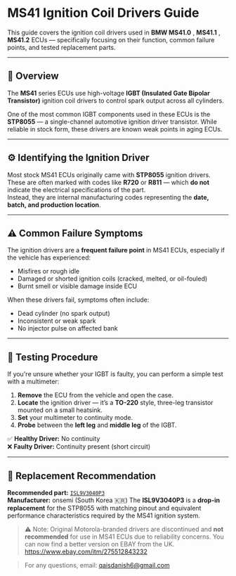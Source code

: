 # MS41 Ignition Coil Drivers Guide

This guide covers the ignition coil drivers used in **BMW MS41.0** , **MS41.1** , **MS41.2**  ECUs — specifically focusing on their function, common failure points, and tested replacement parts.

---

## 🔌 Overview

The **MS41** series ECUs use high-voltage **IGBT (Insulated Gate Bipolar Transistor)** ignition coil drivers to control spark output across all cylinders.

One of the most common IGBT components used in these ECUs is the **STP8055** — a single-channel automotive ignition driver transistor. While reliable in stock form, these drivers are known weak points in aging ECUs.

---

## ⚙️ Identifying the Ignition Driver

Most stock MS41 ECUs originally came with **STP8055** ignition drivers.  
These are often marked with codes like **R720** or **R811** — which **do not** indicate the electrical specifications of the part.  
Instead, they are internal manufacturing codes representing the **date, batch, and production location**.

---

## ⚠️ Common Failure Symptoms

The ignition drivers are a **frequent failure point** in MS41 ECUs, especially if the vehicle has experienced:

- Misfires or rough idle  
- Damaged or shorted ignition coils (cracked, melted, or oil-fouled)  
- Burnt smell or visible damage inside ECU  

When these drivers fail, symptoms often include:

- Dead cylinder (no spark output)  
- Inconsistent or weak spark  
- No injector pulse on affected bank  

---

## 🧰 Testing Procedure

If you're unsure whether your IGBT is faulty, you can perform a simple test with a multimeter:

1. **Remove** the ECU from the vehicle and open the case.  
2. **Locate** the ignition driver — it’s a **TO-220** style, three-leg transistor mounted on a small heatsink.  
3. **Set** your multimeter to continuity mode.  
4. **Probe** between the **left leg** and **middle leg** of the IGBT.  

✅ **Healthy Driver:** No continuity  
❌ **Faulty Driver:** Continuity present (short circuit)

---

## 🔧 Replacement Recommendation

**Recommended part:** [`ISL9V3040P3`](https://www.onsemi.com/download/data-sheet/pdf/isl9v3040p3-d.pdf)  
**Manufacturer:** onsemi (South Korea 🇰🇷)
The **ISL9V3040P3** is a **drop-in replacement** for the STP8055 with matching pinout and equivalent performance characteristics required by the MS41 ignition system.

> ⚠️ Note: Original Motorola-branded drivers are discontinued and **not recommended** for use in MS41 ECUs due to reliability concerns.
> You can now find a better version on EBAY from the UK.
 https://www.ebay.com/itm/275512843232


> For any questions, email: qaisdanish6@gmail.com
